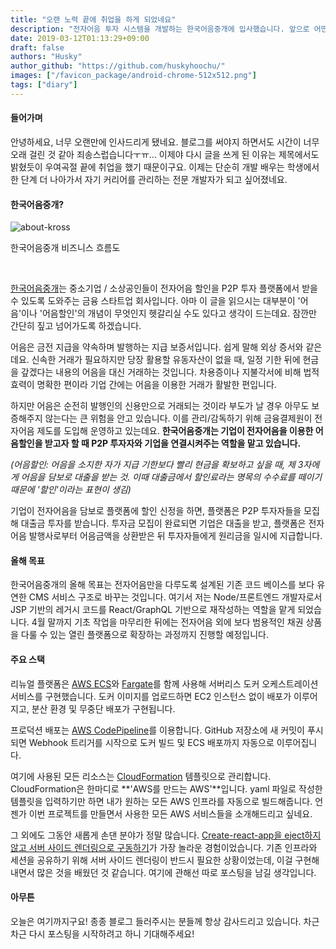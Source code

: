 ```yaml
---
title: "오랜 노력 끝에 취업을 하게 되었네요"
description: "전자어음 투자 시스템을 개발하는 한국어음중개에 입사했습니다. 앞으로 어떤 프로젝트를 맡게 될지 간략히 설명하도록 하겠습니다"
date: 2019-03-12T01:13:29+09:00
draft: false
authors: "Husky"
author_github: "https://github.com/huskyhoochu/"
images: ["/favicon_package/android-chrome-512x512.png"]
tags: ["diary"]
---
```


#### 들어가며

안녕하세요, 너무 오랜만에 인사드리게 됐네요. 블로그를 써야지 하면서도 시간이 너무 오래 걸린 것 같아 죄송스럽습니다ㅜㅠ... 이제야 다시 글을 쓰게 된 이유는 제목에서도 밝혔듯이 우여곡절 끝에 취업을 했기 때문이구요. 이제는 단순히 개발 배우는 학생에서 한 단계 더 나아가서 자기 커리어를 관리하는 전문 개발자가 되고 싶어졌네요.

#### 한국어음중개?

![about-kross](./about_kross.jpg)

<p class="caption">한국어음중개 비즈니스 흐름도</p>

<br />

<a href="https://90days.kr" target="_blank" rel="noopener noreferrer">한국어음중개</a>는 중소기업 / 소상공인들이 전자어음 할인을 P2P 투자 플랫폼에서 받을 수 있도록 도와주는 금융 스타트업 회사입니다. 아마 이 글을 읽으시는 대부분이 '어음'이나 '어음할인'의 개념이 무엇인지 헷갈리실 수도 있다고 생각이 드는데요. 잠깐만 간단히 짚고 넘어가도록 하겠습니다.

어음은 금전 지급을 약속하며 발행하는 지급 보증서입니다. 쉽게 말해 외상 증서와 같은데요. 신속한 거래가 필요하지만 당장 활용할 유동자산이 없을 때, 일정 기한 뒤에 현금을 갚겠다는 내용의 어음을 대신 거래하는 것입니다. 차용증이나 지불각서에 비해 법적 효력이 명확한 편이라 기업 간에는 어음을 이용한 거래가 활발한 편입니다.

하지만 어음은 순전히 발행인의 신용만으로 거래되는 것이라 부도가 날 경우 아무도 보증해주지 않는다는 큰 위험을 안고 있습니다. 이를 관리/감독하기 위해 금융결제원이 전자어음 제도를 도입해 운영하고 있는데요. **한국어음중개는 기업이 전자어음을 이용한 어음할인을 받고자 할 때 P2P 투자자와 기업을 연결시켜주는 역할을 맡고 있습니다.**

*(어음할인: 어음을 소지한 자가 지급 기한보다 빨리 현금을 확보하고 싶을 때, 제 3자에게 어음을 담보로 대출을 받는 것. 이때 대출금에서 할인료라는 명목의 수수료를 떼이기 때문에 '할인'이라는 표현이 생김)*

기업이 전자어음을 담보로 플랫폼에 할인 신정을 하면, 플랫폼은 P2P 투자자들을 모집해 대출금 투자를 받습니다. 투자금 모집이 완료되면 기업은 대출을 받고, 플랫폼은 전자어음 발행사로부터 어음금액을 상환받은 뒤 투자자들에게 원리금을 일시에 지급합니다.

#### 올해 목표

한국어음중개의 올해 목표는 전자어음만을 다루도록 설계된 기존 코드 베이스를 보다 유연한 CMS 서비스 구조로 바꾸는 것입니다. 여기서 저는 Node/프론트엔드 개발자로서 JSP 기반의 레거시 코드를 React/GraphQL 기반으로 재작성하는 역할을 맡게 되었습니다. 4월 말까지 기초 작업을 마무리한 뒤에는 전자어음 외에 보다 범용적인 채권 상품을 다룰 수 있는 열린 플랫폼으로 확장하는 과정까지 진행할 예정입니다.

#### 주요 스택

리뉴얼 플랫폼은 <a href="https://aws.amazon.com/ko/ecs/" target="_blank" rel="noopener noreferrer">AWS  ECS</a>와 <a href="https://aws.amazon.com/ko/fargate/" target="_blank" rel="noopener noreferrer">Fargate</a>를 함께 사용해 서버리스 도커 오케스트레이션 서비스를 구현했습니다. 도커 이미지를 업로드하면 EC2 인스턴스 없이 배포가 이루어지고, 분산 환경 및 무중단 배포가 구현됩니다.

프로덕션 배포는 <a href="https://aws.amazon.com/ko/codepipeline/" target="_blank" rel="noopener noreferrer">AWS CodePipeline</a>를 이용합니다. GitHub 저장소에 새 커밋이 푸시되면 Webhook 트리거를 시작으로 도커 빌드 및 ECS 배포까지 자동으로 이루어집니다. 

여기에 사용된 모든 리소스는 <a href="https://aws.amazon.com/ko/cloudformation/" target="_blank" rel="noopener noreferrer">CloudFormation</a> 템플릿으로 관리합니다. CloudFormation은 한마디로 **'AWS를 만드는 AWS'**입니다. yaml 파일로 작성한 템플릿을 입력하기만 하면 내가 원하는 모든 AWS 인프라를 자동으로 빌드해줍니다. 언젠가 이번 프로젝트를 만들면서 사용한 모든 AWS 서비스들을 소개해드리고 싶네요.

그 외에도 그동안 새롭게 손댄 분야가 정말 많습니다. <a href="http://medium.com/bucharestjs/upgrading-a-create-react-app-project-to-a-ssr-code-splitting-setup-9da57df2040a" target="_blank" rel="noopener noreferrer">Create-react-app을 eject하지 않고 서버 사이드 렌더링으로 구동하기</a>가 가장 놀라운 경험이었습니다. 기존 인프라와 세션을 공유하기 위해 서버 사이드 렌더링이 반드시 필요한 상황이었는데, 이걸 구현해내면서 많은 것을 배웠던 것 같습니다. 여기에 관해선 따로 포스팅을 남길 생각입니다.

#### 아무튼

오늘은 여기까지구요! 종종 블로그 들러주시는 분들께 항상 감사드리고 있습니다. 차근차근 다시 포스팅을 시작하려고 하니 기대해주세요!
